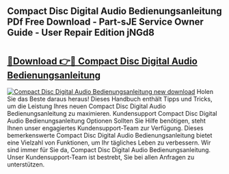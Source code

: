 ## Compact Disc Digital Audio Bedienungsanleitung PDf Free Download - Part-sJE Service Owner Guide - User Repair Edition jNGd8

# <h2><a href="http://df09qp.blite.top/?on=Compact+Disc+Digital+Audio+Bedienungsanleitung">🔗Download 👉🔴 Compact Disc Digital Audio Bedienungsanleitung</a></h2>

[![Compact Disc Digital Audio Bedienungsanleitung new download](https://i.imgur.com/lujVjoI.png)](http://df09qp.blite.top/?on=Compact+Disc+Digital+Audio+Bedienungsanleitung)
Holen Sie das Beste daraus heraus! Dieses Handbuch enthält Tipps und Tricks, um die Leistung Ihres neuen Compact Disc Digital Audio Bedienungsanleitung zu maximieren. Kundensupport Compact Disc Digital Audio Bedienungsanleitung Optionen Sollten Sie Hilfe benötigen, steht Ihnen unser engagiertes Kundensupport-Team zur Verfügung. Dieses bemerkenswerte Compact Disc Digital Audio Bedienungsanleitung bietet eine Vielzahl von Funktionen, um Ihr tägliches Leben zu verbessern. Wir sind immer für Sie da, Compact Disc Digital Audio Bedienungsanleitung. Unser Kundensupport-Team ist bestrebt, Sie bei allen Anfragen zu unterstützen.

